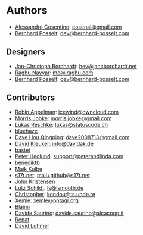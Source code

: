 # Authors
* [Alessandro Cosentino](https://github.com/cosenal): <cosenal@gmail.com>
* [Bernhard Posselt](https://github.com/Raydiation): <dev@bernhard-posselt.com>

## Designers

* [Jan-Christoph Borchardt](https://github.com/jancborchardt): <hey@jancborchardt.net>
* [Raghu Nayyar](https://github.com/raghunayyar): <me@iraghu.com>
* [Bernhard Posselt](https://github.com/Raydiation): <dev@bernhard-posselt.com>


## Contributors

* [Robin Appelman](https://github.com/icewind1991): <icewind@owncloud.com>
* [Morris Jobke](https://github.com/kabum): <morris.jobke@gmail.com>
* [Lukas Reschke](https://github.com/LukasReschke): <lukas@statuscode.ch>
* [bluehaze](https://github.com/bluehaze)
* [Dave Hou Qingping](https://github.com/houqp): <dave2008713@gmail.com> 
* [David Kleuker](https://github.com/davidak): <info@davidak.de> 
* [bastei](https://github.com/bastei)
* [Peter Hedlund](https://github.com/phedlund): <support@peterandlinda.com>
* [benediktb](https://github.com/benediktb)
* [Maik Kulbe](https://github.com/mkzero)
* [s17t.net](https://github.com/s17t): <mail+github@s17t.net>
* [John Kristensen](https://github.com/jerrykan)
* [Lutz Schildt](https://github.com/lsmooth): <ls@lsmooth.de>
* [Christopher](https://github.com/Kondou-ger): <kondou@ts.unde.re>
* [Xemle](https://github.com/xemle): <xemle@phtagr.org>
* [Blaimi](https://github.com/Blaimi)
* [Davide Saurino](https://github.com/sub): <davide.saurino@alcacoop.it>
* [Repat](http://repat.de/)
* [David Luhmer](https://github.com/David-Development)
